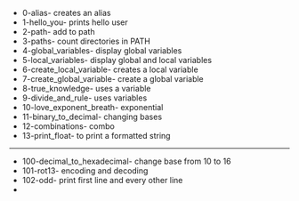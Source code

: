 - 0-alias- creates an alias
- 1-hello_you- prints hello user
- 2-path- add to path
- 3-paths- count directories in PATH
- 4-global_variables- display global variables
- 5-local_variables- display global and local variables
- 6-create_local_variable- creates a local variable
- 7-create_global_variable- create a global variable
- 8-true_knowledge- uses a variable
- 9-divide_and_rule- uses variables
- 10-love_exponent_breath- exponential
- 11-binary_to_decimal- changing bases
- 12-combinations- combo
- 13-print_float- to print a formatted string
---
- 100-decimal_to_hexadecimal- change base from 10 to 16
- 101-rot13- encoding and decoding
- 102-odd- print first line and every other line
- 
